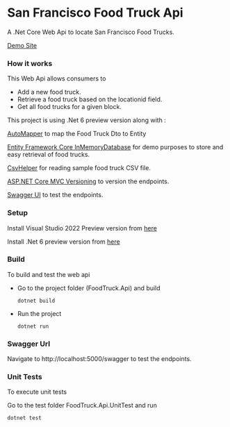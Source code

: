 # San Francisco Food Truck Api

A .Net Core Web Api to locate San Francisco Food Trucks.

[Demo Site](https://foodtruckapideploy.azurewebsites.net/swagger/index.html)

### How it works

This Web Api allows consumers to

* Add a new food truck.
* Retrieve a food truck based on the locationid field.
* Get all food trucks for a given block.

This project is using .Net 6 preview version along with :

[AutoMapper](https://automapper.org/) to map the Food Truck Dto to Entity 

[Entity Framework Core InMemoryDatabase](https://docs.microsoft.com/en-us/ef/core/providers/in-memory/?tabs=dotnet-core-cli) for demo purposes to store and easy retrieval of food trucks.  

[CsvHelper](https://joshclose.github.io/CsvHelper/) for reading sample food truck CSV file.

[ASP.NET Core MVC Versioning](https://www.nuget.org/packages/Microsoft.AspNetCore.Mvc.Versioning/) to version the endpoints.

[Swagger UI](https://github.com/domaindrivendev/Swashbuckle.AspNetCore) to test the endpoints.


### Setup

Install Visual Studio 2022 Preview version from [here](https://visualstudio.microsoft.com/vs/preview/vs2022/)

Install .Net 6 preview version from [here](https://dotnet.microsoft.com/download/dotnet/6.0)


### Build

To build and test the web api

* Go to the project folder (FoodTruck.Api) and build

   `dotnet build`

* Run the project

   `dotnet run`

### Swagger Url

Navigate to http://localhost:5000/swagger to test the endpoints.

### Unit Tests

To execute unit tests

Go to the test folder FoodTruck.Api.UnitTest and run

   `dotnet test`

